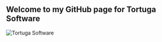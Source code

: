 ## Welcome to my GitHub page for Tortuga Software 


   

![Tortuga Software](https://us-cdn3.123rf.com/168nwm/chisnikov/chisnikov1308/chisnikov130800004/-turtle-silhouette-on-white-background.jpg)

